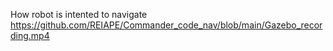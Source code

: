 How robot is intented to navigate
https://github.com/REIAPE/Commander_code_nav/blob/main/Gazebo_recording.mp4
